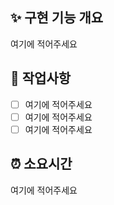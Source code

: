 <!-- 🔥 PR 제목 입력 후 이 부분 삭제 : Part | OO 구현 -->
<!-- "여기에 적어주세요" 는 지우고 작성하세요 -->

## ✨ 구현 기능 개요
<!-- 구현한 내용을 간략히 작성하세요 -->
여기에 적어주세요

## 🔨 작업사항
<!-- 구현한 요소들을 다음과 같이 작성하세요 :
- [x] PR Template 완성
- [ ] Issue Template 완성
-->
- [ ] 여기에 적어주세요
- [ ] 여기에 적어주세요
- [ ] 여기에 적어주세요

## ⏰ 소요시간
<!-- 작업하는데 사용된 시간을 간략히 작성하세요 e.g. 2시간, 1일 -->
여기에 적어주세요
